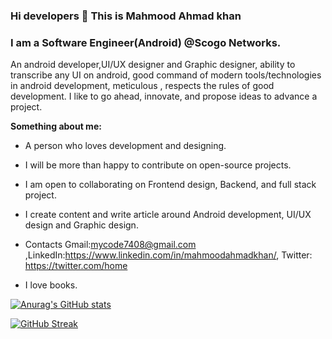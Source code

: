 ### Hi developers 👋 This is Mahmood Ahmad khan

### I am a  Software Engineer(Android) @Scogo Networks.

An android developer,UI/UX designer and Graphic designer, ability to transcribe any UI on android, good command of modern tools/technologies in android development, meticulous , respects the rules of good  development. I like to go ahead, innovate, and propose ideas to advance a project.




**Something about me:** 
* A person who loves development and designing.

* I will be more than happy to contribute on open-source projects. 

* I am open to collaborating on Frontend design, Backend, and full stack project. 

* I create content and write article around Android development, UI/UX design and Graphic design.

* Contacts Gmail:mycode7408@gmail.com ,LinkedIn:https://www.linkedin.com/in/mahmoodahmadkhan/, Twitter: https://twitter.com/home


* I love books.

[![Anurag's GitHub stats](https://github-readme-stats.vercel.app/api?username=Mycode7408&show_icons=true&theme=gotham)](https://github.com/anuraghazra/github-readme-stats)

[![GitHub Streak](https://github-readme-streak-stats.herokuapp.com?user=Mycode7408&theme=android-dark)](https://git.io/streak-stats)




